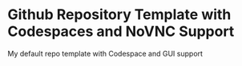 # Github Repository Template with Codespaces and NoVNC Support

My default repo template with Codespace and GUI support

